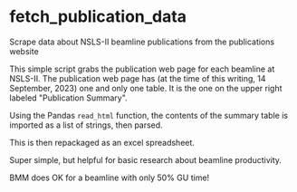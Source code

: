 # fetch_publication_data
Scrape data about NSLS-II beamline publications from the publications website

This simple script grabs the publication web page for each beamline at
NSLS-II.  The publication web page has (at the time of this writing,
14 September, 2023) one and only one table.  It is the one on the
upper right labeled "Publication Summary".

Using the Pandas `read_html` function, the contents of the summary
table is imported as a list of strings, then parsed.

This is then repackaged as an excel spreadsheet.

Super simple, but helpful for basic research about beamline
productivity.

BMM does OK for a beamline with only 50% GU time!
